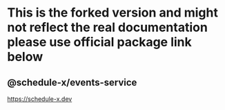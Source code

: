 # This is the forked version and might not reflect the real documentation please use official package link below

## @schedule-x/events-service

https://schedule-x.dev
